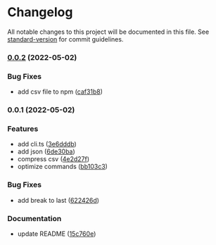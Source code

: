# Changelog

All notable changes to this project will be documented in this file. See [standard-version](https://github.com/conventional-changelog/standard-version) for commit guidelines.

### [0.0.2](https://github.com/frouriolabs/static-jp-postal/compare/v0.0.1...v0.0.2) (2022-05-02)


### Bug Fixes

* add csv file to npm ([caf31b8](https://github.com/frouriolabs/static-jp-postal/commit/caf31b838500ec4336b3a11d0b4f2cbfe467dee1))

### 0.0.1 (2022-05-02)


### Features

* add cli.ts ([3e6dddb](https://github.com/frouriolabs/static-jp-postal/commit/3e6dddb38201edca7b01939179ed5d1fe894d552))
* add json ([6de30ba](https://github.com/frouriolabs/static-jp-postal/commit/6de30ba86b56f69b41a7c2b36281803cfd72494b))
* compress csv ([4e2d27f](https://github.com/frouriolabs/static-jp-postal/commit/4e2d27f17694f3cafdddfe006d45b70baea1c2e0))
* optimize commands ([bb103c3](https://github.com/frouriolabs/static-jp-postal/commit/bb103c3e77640ad96d2ec729804a650c92c0cac8))


### Bug Fixes

* add break to last ([622426d](https://github.com/frouriolabs/static-jp-postal/commit/622426d95da18cf0396cbd22d1af3b221e53b7fc))


### Documentation

* update README ([15c760e](https://github.com/frouriolabs/static-jp-postal/commit/15c760e8a2495ad5bec927058ce1ef70e13835be))
